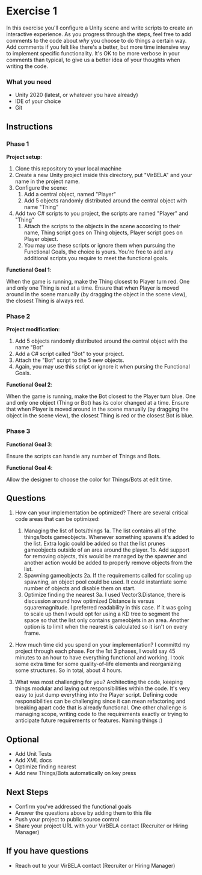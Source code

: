 # Exercise 1 #

In this exercise you'll configure a Unity scene and write scripts to create an interactive experience. As you progress through the steps, feel free to add comments to the code about *why* you choose to do things a certain way. Add comments if you felt like there's a better, but more time intensive way to implement specific functionality. It's OK to be more verbose in your comments than typical, to give us a better idea of your thoughts when writing the code.

### What you need ###

* Unity 2020 (latest, or whatever you have already)
* IDE of your choice
* Git

## Instructions ##

### Phase 1 ###

**Project setup**:

 1. Clone this repository to your local machine
 1. Create a new Unity project inside this directory, put "VirBELA" and your name in the project name.
 1. Configure the scene:
     1. Add a central object, named "Player"
     1. Add 5 objects randomly distributed around the central object with name "Thing"
 1. Add two C# scripts to you project, the scripts are named "Player" and "Thing"
     1. Attach the scripts to the objects in the scene according to their name, Thing script goes on Thing objects, Player script goes on Player object.
     1. You may use these scripts or ignore them when pursuing the Functional Goals, the choice is yours. You're free to add any additional scripts you require to meet the functional goals.

**Functional Goal 1**:

When the game is running, make the Thing closest to Player turn red. One and only one Thing is red at a time. Ensure that when Player is moved around in the scene manually (by dragging the object in the scene view), the closest Thing is always red.

### Phase 2 ###

**Project modification**:

 1. Add 5 objects randomly distributed around the central object with the name "Bot"
 1. Add a C# script called "Bot" to your project.
 1. Attach the "Bot" script to the 5 new objects.
 1. Again, you may use this script or ignore it when pursing the Functional Goals.

**Functional Goal 2**:

When the game is running, make the Bot closest to the Player turn blue. One and only one object (Thing or Bot) has its color changed at a time. Ensure that when Player is moved around in the scene manually (by dragging the object in the scene view), the closest Thing is red or the closest Bot is blue.

### Phase 3 ###

**Functional Goal 3**:

Ensure the scripts can handle any number of Things and Bots.

**Functional Goal 4**:

Allow the designer to choose the color for Things/Bots at edit time.

## Questions ##

 1. How can your implementation be optimized?
    There are several critical code areas that can be optimized:
    1. Managing the list of bots/things
        1a. The list contains all of the things/bots gameobjects. Whenever something spawns it's added to the list. Extra logic could be added so that the list prunes gameobjects outside of an area around the player.
        1b. Add support for removing objects, this would be managed by the spawner and another action would be added to properly remove objects from the list. 
    2. Spawning gameobjects
        2a. If the requirements called for scaling up spawning, an object pool could be used. It could instantiate some number of objects and disable them on start.
    3. Optimize finding the nearest
        3a. I used Vector3.Distance, there is discussion around how optimized Distance is versus squaremagnitude. I preferred readability in this case. If it was going to scale up then I would opt for using a KD tree to segment the space so that the list only contains gameobjets in an area. Another option is to limit when the nearest is calculated so it isn't on every frame.

 1. How much time did you spend on your implementation?
    I committd my project through each phase. For the 1st 3 phases, I would say 45 minutes to an hour to have everything functional and working. I took some extra time for some quality-of-life elements and reorganizing some structures. So in total, about 4 hours.  

 1. What was most challenging for you?
    Architecting the code, keeping things modular and laying out responsibilities within the code. It's very easy to just dump everything into the Player script. Defining code responsibilities can be challenging since it can mean refactoring and breaking apart code that is already functional. One other challenge is managing scope, writing code to the requirements exactly or trying to anticipate future requirements or features. Naming things :)



## Optional ##

* Add Unit Tests
* Add XML docs
* Optimize finding nearest
* Add new Things/Bots automatically on key press

## Next Steps ##

* Confirm you've addressed the functional goals
* Answer the questions above by adding them to this file
* Push your project to public source control
* Share your project URL with your VirBELA contact (Recruiter or Hiring Manager)

## If you have questions ##

* Reach out to your VirBELA contact (Recruiter or Hiring Manager)
